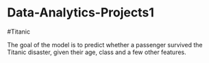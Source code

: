 # Data-Analytics-Projects1

#Titanic

The goal of the model is to predict whether a passenger survived the Titanic disaster, given their age, class and a few other features.

